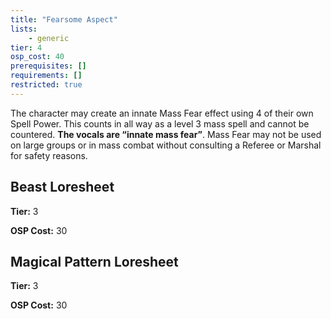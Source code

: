 ```yaml
---
title: "Fearsome Aspect"
lists:
    - generic
tier: 4
osp_cost: 40
prerequisites: []
requirements: []
restricted: true
---
```

The character may create an innate Mass Fear effect using 4 of their own Spell Power. This counts in all way as a level 3 mass spell and cannot be countered. **The vocals are “innate mass fear”**. Mass Fear may not be used on large groups or in mass combat without consulting a Referee or Marshal for safety reasons.


## Beast Loresheet

**Tier:** 3

**OSP Cost:** 30


## Magical Pattern Loresheet

**Tier:** 3

**OSP Cost:** 30